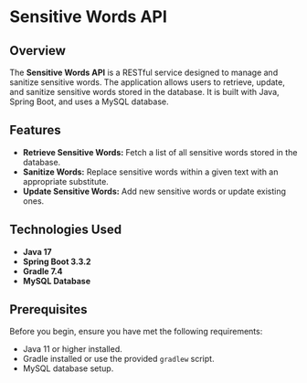 # Sensitive Words API

## Overview

The **Sensitive Words API** is a RESTful service designed to manage and sanitize sensitive words. The application allows users to retrieve, update, and sanitize sensitive words stored in the database. It is built with Java, Spring Boot, and uses a MySQL database.

## Features

- **Retrieve Sensitive Words:** Fetch a list of all sensitive words stored in the database.
- **Sanitize Words:** Replace sensitive words within a given text with an appropriate substitute.
- **Update Sensitive Words:** Add new sensitive words or update existing ones.

## Technologies Used

- **Java 17**
- **Spring Boot 3.3.2**
- **Gradle 7.4**
- **MySQL Database**

## Prerequisites

Before you begin, ensure you have met the following requirements:

- Java 11 or higher installed.
- Gradle installed or use the provided `gradlew` script.
- MySQL database setup.


